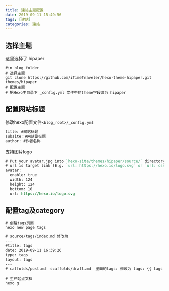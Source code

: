 ```yaml
---
title: 建站主题配置
date: 2019-09-11 15:49:56
tags: [建站]
categories: 建站
---
```


## 选择主题

这里选择了 hipaper

```shell
#in blog folder
# 选择主题
git clone https://github.com/iTimeTraveler/hexo-theme-hipaper.git themes/hipaper
# 配置主题
# 把Hexo主目录下 _config.yml 文件中的theme字段改为 hipaper
```

## 配置网站标题

修改hexo配置文件`<blog_root>/_config.yml` 

```reStructuredText
title: #网站标题
subsite：#网站副标题
author: #作者名称
```

支持图片logo

```reStructuredText
# Put your avatar.jpg into `hexo-site/themes/hipaper/source/` directory.
# url is target link (E.g. `url: https://hexo.io/logo.svg` or `url: css/images/mylogo.jpg`)
avatar: 
  enable: true
  width: 124
  height: 124
  bottom: 10
  url: https://hexo.io/logo.svg
```



## 配置tag及category

```shell
# 创建tags页面
hexo new page tags
```

```reStructuredText
# source/tags/index.md 修改为
---
#title: tags
date: 2019-09-11 16:39:26
type: tags
layout: tags
---
# caffolds/post.md  scaffolds/draft.md  里面的tags: 修改为 tags: {{ tags }}
```



```shell
# 生产站点文档
hexo g
```

